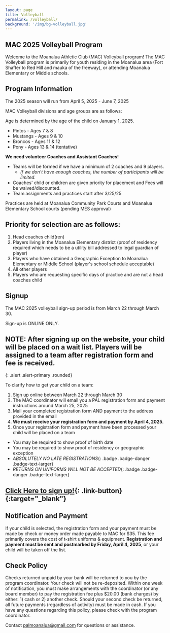 ```yaml
---
layout: page
title: Volleyball
permalink: /volleyball/
background: '/img/bg-volleyball.jpg'
---
```


MAC 2025 Volleyball Program
----------------------------------
Welcome to the Moanalua Athletic Club (MAC) Volleyball program!
The MAC Volleyball program is primarily for youth residing in the Moanalua area (Fort Shafter to Red Hill and mauka of the freeway), or attending Moanalua Elementary or Middle schools.

Program Information
-------------------
The 2025 season will run from April 5, 2025 - June 7, 2025

MAC Volleyball divisions and age groups are as follows:

Age is determined by the age of the child on January 1, 2025.

* Pintos - Ages 7 & 8
* Mustangs - Ages 9 & 10
* Broncos - Ages 11 & 12
* Pony - Ages 13 & 14 (tentative)

**We need volunteer Coaches and Assistant Coaches!**
* Teams will be formed if we have a minimum of 2 coaches and 9 players.
  * *If we don't have enough coaches, the number of participants will be limited.*
* Coaches' child or children are given priority for placement and Fees will be waived/discounted.
* Team assignments and practices start after 3/25/25

Practices are held at Moanalua Community Park Courts and Moanalua Elementary School courts (pending MES approval)

Priority for selection are as follows:
--------------------------------------
1. Head coaches child(ren)
1. Players living in the Moanalua Elementary district (proof of residency required which needs to be a utility bill addressed to legal guardian of player)
1. Players who have obtained a Geographic Exception to Moanalua Elementary or Middle School (player's school schedule acceptable)
1. All other players
1. Players who are requesting specific days of practice and are not a head coaches child

Signup
------------
The MAC 2025 volleyball sign-up period is from March 22 through March 30.

Sign-up is ONLINE ONLY.

## NOTE: After signing up on the website, your child will be placed on a wait list. Players will be assigned to a team after registration form and fee is received.
{: .alert .alert-primary .rounded}

To clarify how to get your child on a team:
1. Sign up online between March 22 through March 30
1. The MAC coordinator will email you a PAL registration form and payment instructions around March 25, 2025
1. Mail your completed registration form AND payment to the address provided in the email
1. **We must receive your registration form and payment by April 4, 2025**.
1. Once your registration form and payment have been processed your child will be placed on a team

* You may be required to show proof of birth date
* You may be required to show proof of residency or geographic exception
* *ABSOLUTELY NO LATE REGISTRATIONS*{: .badge .badge-danger .badge-text-larger}
* *RETURNS ON UNIFORMS WILL NOT BE ACCEPTED*{: .badge .badge-danger .badge-text-larger}

## [Click Here to sign up!](https://forms.gle/ih8SYZyxcHpZ6dZ4A){: .link-button}{:target="_blank"}

Notification and Payment
------------------------
If your child is selected, the registration form and your payment must be made by check or money order made payable to MAC for $35.
This fee primarily covers the cost of t-shirt uniforms & equipment.
**Registration and payment must be sent and postmarked by Friday, April 4, 2025**, or your child will be taken off the list.

Check Policy
------------
Checks returned unpaid by your bank will be returned to you by the program coordinator. 
Your check will not be re-deposited. Within one week of notification, you must make
arrangements with the coordinator (or any board member) to pay the registration fee
plus $20.00 (bank charges) by either: 1) cash or 2) another check. Should your second
check be returned, all future payments (regardless of activity) must be made in cash.
If you have any questions regarding this policy, please check with the program coordinator.

Contact [palmoanalua@gmail.com](mailto:palmoanalua@gmail.com)  for questions or assistance.